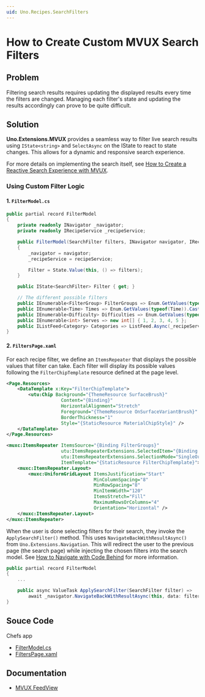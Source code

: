 ```yaml
---
uid: Uno.Recipes.SearchFilters
---
```


# How to Create Custom MVUX Search Filters

## Problem

Filtering search results requires updating the displayed results every time the filters are changed. Managing each filter's state and updating the results accordingly can prove to be quite difficult.

## Solution

**Uno.Extensions.MVUX** provides a seamless way to filter live search results using `IState<string>` and `SelectAsync` on the IState to react to state changes. This allows for a dynamic and responsive search experience.

For more details on implementing the search itself, see [How to Create a Reactive Search Experience with MVUX](xref:Uno.Recipes.ReactiveSearch).

### Using Custom Filter Logic

#### 1. `FilterModel.cs`

```csharp
public partial record FilterModel
{
    private readonly INavigator _navigator;
    private readonly IRecipeService _recipeService;

    public FilterModel(SearchFilter filters, INavigator navigator, IRecipeService recipeService)
    {
        _navigator = navigator;
        _recipeService = recipeService;

        Filter = State.Value(this, () => filters);
    }

    public IState<SearchFilter> Filter { get; }

    // The different possible filters
    public IEnumerable<FilterGroup> FilterGroups => Enum.GetValues(typeof(FilterGroup)).Cast<FilterGroup>();
    public IEnumerable<Time> Times => Enum.GetValues(typeof(Time)).Cast<Time>();
    public IEnumerable<Difficulty> Difficulties => Enum.GetValues(typeof(Difficulty)).Cast<Difficulty>();
    public IEnumerable<int> Serves => new int[] { 1, 2, 3, 4, 5 };
    public IListFeed<Category> Categories => ListFeed.Async(_recipeService.GetCategories);
}
```

#### 2. `FiltersPage.xaml`

For each recipe filter, we define an `ItemsRepeater` that displays the possible values that filter can take. Each filter will display its possible values following the `FilterChipTemplate` resource defined at the page level.

```xml
<Page.Resources>
    <DataTemplate x:Key="FilterChipTemplate">
        <utu:Chip Background="{ThemeResource SurfaceBrush}"
                    Content="{Binding}"
                    HorizontalAlignment="Stretch"
                    Foreground="{ThemeResource OnSurfaceVariantBrush}"
                    BorderThickness="1"
                    Style="{StaticResource MaterialChipStyle}" />
    </DataTemplate>
</Page.Resources>

<muxc:ItemsRepeater ItemsSource="{Binding FilterGroups}"
                    utu:ItemsRepeaterExtensions.SelectedItem="{Binding Filter.FilterGroup, Mode=TwoWay}"
                    utu:ItemsRepeaterExtensions.SelectionMode="SingleOrNone"
                    ItemTemplate="{StaticResource FilterChipTemplate}">
    <muxc:ItemsRepeater.Layout>
        <muxc:UniformGridLayout ItemsJustification="Start"
                                MinColumnSpacing="8"
                                MinRowSpacing="8"
                                MinItemWidth="120"
                                ItemsStretch="Fill"
                                MaximumRowsOrColumns="4"
                                Orientation="Horizontal" />
    </muxc:ItemsRepeater.Layout>
</muxc:ItemsRepeater>
```

When the user is done selecting filters for their search, they invoke the `ApplySearchFilter()` method. This uses `NavigateBackWithResultAsync()` from `Uno.Extensions.Navigation`. This will redirect the user to the previous page (the search page) while injecting the chosen filters into the search model. See [How to Navigate with Code Behind](Uno.Recipes.NavigationCodeBehind) for more information.

```csharp
public partial record FilterModel
{
    ...

    public async ValueTask ApplySearchFilter(SearchFilter filter) =>
        await _navigator.NavigateBackWithResultAsync(this, data: filter);
}
```

## Souce Code

Chefs app

- [FilterModel.cs](https://github.com/unoplatform/uno.chefs/blob/19ace5c583ef4ef55f019589dd1eb07e43000de9/src/Chefs/Presentation/FilterModel.cs#L3C1-L26C2)
- [FiltersPage.xaml](https://github.com/unoplatform/uno.chefs/blob/19ace5c583ef4ef55f019589dd1eb07e43000de9/src/Chefs/Views/FiltersPage.xaml#L17-L154)

## Documentation

- [MVUX FeedView](xref:Uno.Extensions.Mvux.FeedView)
